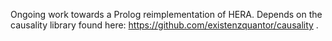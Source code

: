 Ongoing work towards a Prolog reimplementation of HERA. Depends on the causality library found here: https://github.com/existenzquantor/causality .

